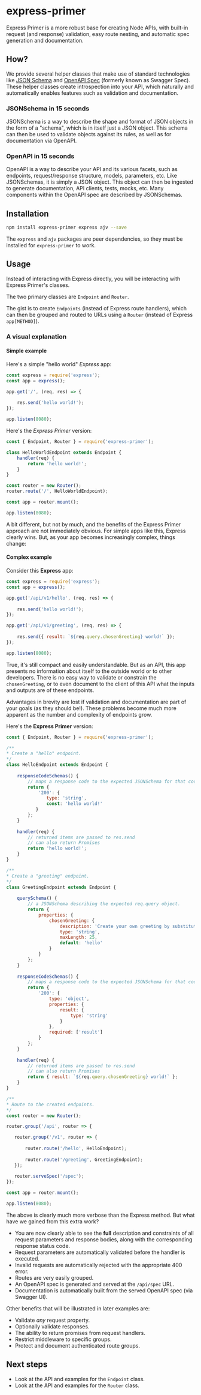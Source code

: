 # express-primer
Express Primer is a more robust base for creating Node APIs, with built-in request (and response) validation, easy route nesting, and automatic spec generation and documentation.

## How?
We provide several helper classes that make use of standard technologies like [JSON Schema](https://json-schema.org/) and [OpenAPI Spec](https://swagger.io/docs/specification/about/) (formerly known as Swagger Spec). These helper classes create introspection into your API, which naturally and automatically enables features such as validation and documentation.

### JSONSchema in 15 seconds
JSONSchema is a way to describe the shape and format of JSON objects in the form of a "schema", which is in itself just a JSON object.
This schema can then be used to validate objects against its rules, as well as for documentation via OpenAPI.



### OpenAPI in 15 seconds
OpenAPI is a way to describe your API and its various facets, such as endpoints, request/response structure, models, parameters, etc.
Like JSONSchemas, it is simply a JSON object. This object can then be ingested to generate documentation, API clients, tests, mocks, etc.
Many components within the OpenAPI spec are described by JSONSchemas.

## Installation
```bash
npm install express-primer express ajv --save
```
The `express` and `ajv` packages are peer dependencies, so they must be installed for `express-primer` to work.

## Usage
Instead of interacting with Express directly, you will be interacting with Express Primer's classes.

The two primary classes are `Endpoint` and `Router`.

The gist is to create `Endpoints` (instead of Express route handlers), which can then be grouped and routed to URLs using a `Router` (instead of Express `app[METHOD]`). 

### A visual explanation

#### Simple example

Here's a simple "hello world" *Express* app:
```js
const express = require('express');
const app = express();

app.get('/', (req, res) => {
    
    res.send('hello world!');
});

app.listen(8080);
```

Here's the *Express Primer* version:
```js
const { Endpoint, Router } = require('express-primer');

class HelloWorldEndpoint extends Endpoint {
    handler(req) {
        return 'hello world!';
    }
}

const router = new Router();
router.route('/', HelloWorldEndpoint);

const app = router.mount();

app.listen(8080);
```

A bit different, but not by much, and the benefits of the Express Primer approach are not immediately obvious. For simple apps like this, Express clearly wins. But, as your app becomes increasingly complex, things change:

#### Complex example

Consider this **Express** app:
```js
const express = require('express');
const app = express();

app.get('/api/v1/hello', (req, res) => {
    
    res.send('hello world!');
});

app.get('/api/v1/greeting', (req, res) => {
    
    res.send({ result: `${req.query.chosenGreeting} world!` });
});

app.listen(8080);
```
True, it's still compact and easily understandable. But as an API, this app presents no information about itself to the outside world or to other developers. There is no easy way to validate or constrain the `chosenGreeting`, or to even document to the client of this API what the inputs and outputs are of these endpoints.

Advantages in brevity are lost if validation and documentation are part of your goals (as they should be!). These problems become much more apparent as the number and complexity of endpoints grow.

Here's the **Express Primer** version:
```js
const { Endpoint, Router } = require('express-primer');

/**
* Create a "hello" endpoint.
*/
class HelloEndpoint extends Endpoint {
    
    responseCodeSchemas() {
        // maps a response code to the expected JSONSchema for that code.
        return {
            '200': { 
               type: 'string',
               const: 'hello world!'
           }
        };
    }
    
    handler(req) {
        // returned items are passed to res.send
        // can also return Promises
        return 'hello world!';
    }
}

/**
* Create a "greeting" endpoint.
*/
class GreetingEndpoint extends Endpoint {
    
    querySchema() {
        // a JSONSchema describing the expected req.query object.
        return {
            properties: {
                chosenGreeting: {
                    description: 'Create your own greeting by substituting your own word for "hello".',
                    type: 'string',
                    maxLength: 25,
                    default: 'hello'
                }
            }
        };
    }
    
    responseCodeSchemas() {
        // maps a response code to the expected JSONSchema for that code.
        return {
            '200': {
                type: 'object',
                properties: {
                    result: { 
                        type: 'string'
                    }
                },
                required: ['result']
            }
        };
    }
    
    handler(req) {
        // returned items are passed to res.send
        // can also return Promises
        return { result: `${req.query.chosenGreeting} world!` };
    }
}

/**
* Route to the created endpoints.
*/
const router = new Router();

router.group('/api', router => {

   router.group('/v1', router => {
       
       router.route('/hello', HelloEndpoint);
       
       router.route('/greeting', GreetingEndpoint);
   });
   
   router.serveSpec('/spec');
});

const app = router.mount();

app.listen(8080);
```

The above is clearly much more verbose than the Express method. But what have we gained from this extra work?
- You are now clearly able to see the **full** description and constraints of all request parameters and response bodies, along with the corresponding response status code.
- Request parameters are automatically validated before the handler is executed.
- Invalid requests are automatically rejected with the appropriate 400 error.
- Routes are very easily grouped.
- An OpenAPI spec is generated and served at the `/api/spec` URL.
- Documentation is automatically built from the served OpenAPI spec (via Swagger UI).

Other benefits that will be illustrated in later examples are:
- Validate *any* request property.
- Optionally validate responses.
- The ability to return promises from request handlers.
- Restrict middleware to specific groups.
- Protect and document authenticated route groups.

## Next steps

- Look at the API and examples for the `Endpoint` class.
- Look at the API and examples for the `Router` class.